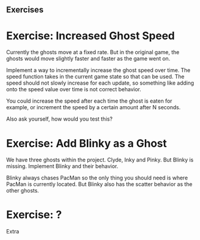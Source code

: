 ## Exercises

# Exercise: Increased Ghost Speed

Currently the ghosts move at a fixed rate. But in the original game, the ghosts would move slightly faster and faster as the game went on.

Implement a way to incrementally increase the ghost speed over time. The speed function takes in the current game state so that can be used. The speed should not slowly increase for each update, so something like adding onto the speed value over time is not correct behavior.

You could increase the speed after each time the ghost is eaten for example, or increment the speed by a certain amount after N seconds.

Also ask yourself, how would you test this?

# Exercise: Add Blinky as a Ghost

We have three ghosts within the project. Clyde, Inky and Pinky. But Blinky is missing. Implement Blinky and their behavior.

Blinky always chases PacMan so the only thing you should need is where PacMan is currently located. But Blinky also has the scatter behavior as the other ghosts.

# Exercise: ?

Extra
